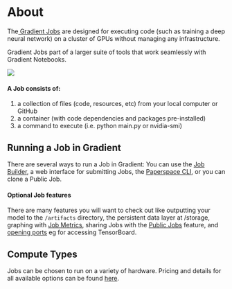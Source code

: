 # About

The[ Gradient Jobs](https://www.paperspace.com/console/jobs) are designed for executing code \(such as training a deep neural network\) on a cluster of GPUs without managing any infrastructure.

Gradient Jobs part of a larger suite of tools that work seamlessly with Gradient Notebooks.  

![](https://support.paperspace.com/hc/article_attachments/360008627173/mceclip1.png)

#### A Job consists of:

1. a collection of files \(code, resources, etc\) from your local computer or GitHub
2. a container \(with code dependencies and packages pre-installed\)
3. a command to execute \(i.e. python main.py or nvidia-smi\)

## Running a Job in Gradient

There are several ways to run a Job in Gradient: You can use the [Job Builder](../experiments/experiment-builder-interface.md), a web interface for submitting Jobs, the [Paperspace CLI](../cli/install-the-cli.md), or you can clone a Public Job. 

#### Optional Job features

There are many features you will want to check out like outputting your model to the `/artifacts` directory, the persistent data layer at /storage, graphing with [Job Metrics](graphing-custom-metrics/), sharing Jobs with the [Public Jobs](public-jobs.md) feature, and [opening ports](https://support.paperspace.com/hc/en-us/articles/360003412574-Public-IPs-and-Port-Forwarding) eg for accessing TensorBoard.

## Compute Types

Jobs can be chosen to run on a variety of hardware. Pricing and details for all available options can be found [here](https://gradient.paperspace.com/instances).

